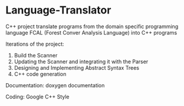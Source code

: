 # Language-Translator

C++ project
translate programs from the domain specific programming language FCAL (Forest Conver Analysis Language)
into C++ programs

Iterations of the project: 

1. Build the Scanner
2. Updating the Scanner and integrating it with the Parser
3. Designing and Implementing Abstract Syntax Trees
4. C++ code generation
 
Documentation:
doxygen documentation

Coding:
Google C++ Style
